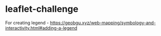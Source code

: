# leaflet-challenge

For creating legend - https://geobgu.xyz/web-mapping/symbology-and-interactivity.html#adding-a-legend
